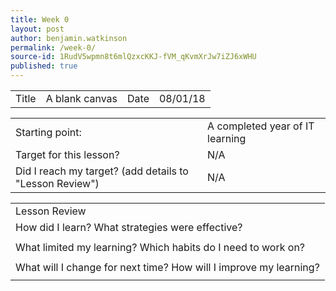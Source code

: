 ```yaml
---
title: Week 0
layout: post
author: benjamin.watkinson
permalink: /week-0/
source-id: 1RudV5wpmn8t6mlQzxcKKJ-fVM_qKvmXrJw7iZJ6xWHU
published: true
---
```

	

<table>
  <tr>
    <td>Title</td>
    <td>A blank canvas </td>
    <td>Date</td>
    <td>08/01/18</td>
  </tr>
</table>


<table>
  <tr>
    <td>Starting point:</td>
    <td>A completed year of IT learning</td>
  </tr>
  <tr>
    <td>Target for this lesson?</td>
    <td>N/A</td>
  </tr>
  <tr>
    <td>Did I reach my target? 
(add details to "Lesson Review")</td>
    <td>N/A</td>
  </tr>
</table>


<table>
  <tr>
    <td>Lesson Review</td>
  </tr>
  <tr>
    <td>How did I learn? What strategies were effective? </td>
  </tr>
  <tr>
    <td></td>
  </tr>
  <tr>
    <td>What limited my learning? Which habits do I need to work on? </td>
  </tr>
  <tr>
    <td></td>
  </tr>
  <tr>
    <td>What will I change for next time? How will I improve my learning?</td>
  </tr>
  <tr>
    <td></td>
  </tr>
</table>


